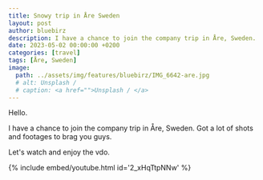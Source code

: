 ```yaml
---
title: Snowy trip in Åre Sweden
layout: post
author: bluebirz
description: I have a chance to join the company trip in Åre, Sweden.
date: 2023-05-02 00:00:00 +0200
categories: [travel]
tags: [Åre, Sweden]
image:
  path: ../assets/img/features/bluebirz/IMG_6642-are.jpg
  # alt: Unsplash / 
  # caption: <a href="">Unsplash / </a>
---
```


Hello.

I have a chance to join the company trip in Åre, Sweden. Got a lot of shots and footages to brag you guys.

Let's watch and enjoy the vdo.

{% include embed/youtube.html id='2_xHqTtpNNw' %}
